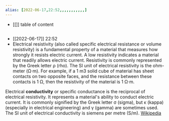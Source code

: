 ```yaml
---
alias: [2022-06-17,22:52,,,,,,,,,,,]
---
```

- [[]]
table of content
```toc
```

- [[2022-06-17]] 22:52
- Electrical resistivity (also called specific electrical resistance or volume resistivity) is a fundamental property of  a material that measures how strongly it resists electric current. A low resistivity indicates a material that readily allows electric current. Resistivity is commonly represented by the Greek letter ρ (rho). The SI unit of electrical resistivity is the ohm-meter (Ω⋅m).  For example, if a 1 m3 solid cube of material has sheet contacts on two opposite faces, and the resistance between these contacts is 1 Ω, then the resistivity of the material is 1 Ω⋅m.

Electrical **conductivity** or specific conductance is the reciprocal of electrical resistivity. It represents a material's ability to conduct  electric current. It is commonly signified by the Greek letter σ (sigma), but κ (kappa) (especially in electrical engineering) and γ (gamma) are sometimes used. The SI unit of electrical conductivity is siemens per metre (S/m).
[Wikipedia](https://en.wikipedia.org/wiki/Electrical%20resistivity%20and%20conductivity)